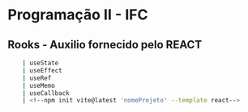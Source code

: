 # Programação II - IFC


## Rooks - Auxilio fornecido pelo REACT 
````bash
    | useState
    | useEffect
    | useRef
    | useMemo
    | useCallback
    | <!--npm init vite@latest 'nomeProjeto' --template react-->
````
